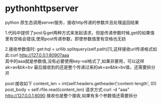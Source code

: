# pythonhttpserver
python 原生态调用server服务，接收http传递的参数并且处理返回结果

1.代码中提供了post与get两种方式来发起请求，但是传递参数时候,get的如果值里有空格会错误,使用post传递参数，即使参数值里有空格也无妨

2.接收参数值时:
  get:hql = urllib.splitquery(self.path)[1],这样接收url传递格式如此:curl http://127.0.0.1:8090?aaa   
  其中的aaa就是参数值,没有必要使用key-val格式了,如果非要用，可以这样ak=av&bk=bv 最后接收到的还是整个传递过来的ak=av&bk=bv值，还需要拆分开
  
  post:接收如下
       content_len = int(self.headers.getheader('content-length', 0))
       post_body = self.rfile.read(content_len)
       请求方式:curl -d "aaa" http://127.0.0.1:8090  接收也是整个接收,如果有多个参数值还需要拆分
